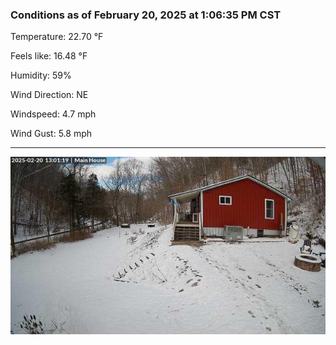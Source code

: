 ### Conditions as of February 20, 2025 at 1:06:35 PM CST 

Temperature: 22.70 &deg;F

Feels like: 16.48 &deg;F

Humidity: 59%

Wind Direction: NE

Windspeed: 4.7 mph

Wind Gust: 5.8 mph

---

<img src="./images/latest.jpeg"/>

